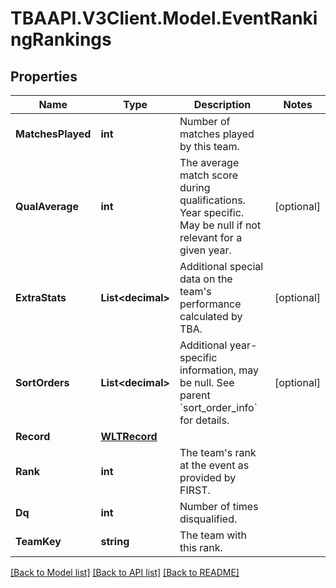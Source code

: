# TBAAPI.V3Client.Model.EventRankingRankings
## Properties

Name | Type | Description | Notes
------------ | ------------- | ------------- | -------------
**MatchesPlayed** | **int** | Number of matches played by this team. | 
**QualAverage** | **int** | The average match score during qualifications. Year specific. May be null if not relevant for a given year. | [optional] 
**ExtraStats** | **List&lt;decimal&gt;** | Additional special data on the team&#39;s performance calculated by TBA. | [optional] 
**SortOrders** | **List&lt;decimal&gt;** | Additional year-specific information, may be null. See parent &#x60;sort_order_info&#x60; for details. | [optional] 
**Record** | [**WLTRecord**](WLTRecord.md) |  | 
**Rank** | **int** | The team&#39;s rank at the event as provided by FIRST. | 
**Dq** | **int** | Number of times disqualified. | 
**TeamKey** | **string** | The team with this rank. | 

[[Back to Model list]](../README.md#documentation-for-models) [[Back to API list]](../README.md#documentation-for-api-endpoints) [[Back to README]](../README.md)


